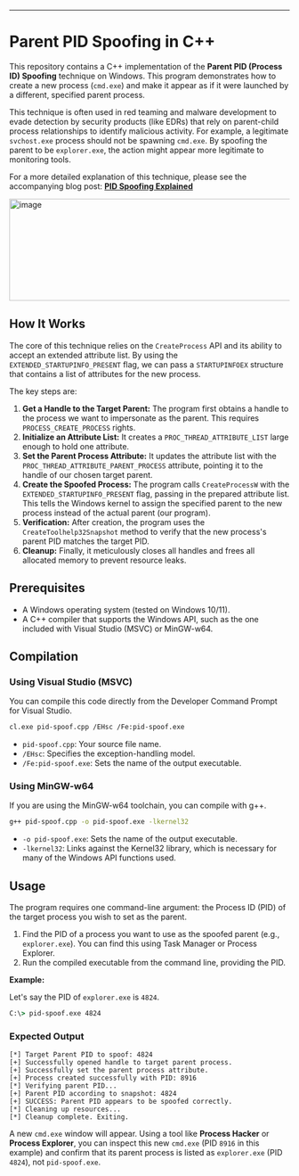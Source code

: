 
---

# Parent PID Spoofing in C++

This repository contains a C++ implementation of the **Parent PID (Process ID) Spoofing** technique on Windows. This program demonstrates how to create a new process (`cmd.exe`) and make it appear as if it were launched by a different, specified parent process.

This technique is often used in red teaming and malware development to evade detection by security products (like EDRs) that rely on parent-child process relationships to identify malicious activity. For example, a legitimate `svchost.exe` process should not be spawning `cmd.exe`. By spoofing the parent to be `explorer.exe`, the action might appear more legitimate to monitoring tools.

For a more detailed explanation of this technique, please see the accompanying blog post:
**[PID Spoofing Explained](https://portfolio-three-alpha-27.vercel.app/Blogs/pid-spoofing)**

<img width="900" height="183" alt="image" src="https://github.com/user-attachments/assets/8567f6de-4e00-4898-afd3-0bcd3cd360a9" />


## How It Works

The core of this technique relies on the `CreateProcess` API and its ability to accept an extended attribute list. By using the `EXTENDED_STARTUPINFO_PRESENT` flag, we can pass a `STARTUPINFOEX` structure that contains a list of attributes for the new process.

The key steps are:
1.  **Get a Handle to the Target Parent:** The program first obtains a handle to the process we want to impersonate as the parent. This requires `PROCESS_CREATE_PROCESS` rights.
2.  **Initialize an Attribute List:** It creates a `PROC_THREAD_ATTRIBUTE_LIST` large enough to hold one attribute.
3.  **Set the Parent Process Attribute:** It updates the attribute list with the `PROC_THREAD_ATTRIBUTE_PARENT_PROCESS` attribute, pointing it to the handle of our chosen target parent.
4.  **Create the Spoofed Process:** The program calls `CreateProcessW` with the `EXTENDED_STARTUPINFO_PRESENT` flag, passing in the prepared attribute list. This tells the Windows kernel to assign the specified parent to the new process instead of the actual parent (our program).
5.  **Verification:** After creation, the program uses the `CreateToolhelp32Snapshot` method to verify that the new process's parent PID matches the target PID.
6.  **Cleanup:** Finally, it meticulously closes all handles and frees all allocated memory to prevent resource leaks.

## Prerequisites

-   A Windows operating system (tested on Windows 10/11).
-   A C++ compiler that supports the Windows API, such as the one included with Visual Studio (MSVC) or MinGW-w64.

## Compilation

### Using Visual Studio (MSVC)

You can compile this code directly from the Developer Command Prompt for Visual Studio.

```bash
cl.exe pid-spoof.cpp /EHsc /Fe:pid-spoof.exe
```
*   `pid-spoof.cpp`: Your source file name.
*   `/EHsc`: Specifies the exception-handling model.
*   `/Fe:pid-spoof.exe`: Sets the name of the output executable.

### Using MinGW-w64

If you are using the MinGW-w64 toolchain, you can compile with g++.

```bash
g++ pid-spoof.cpp -o pid-spoof.exe -lkernel32
```
*   `-o pid-spoof.exe`: Sets the name of the output executable.
*   `-lkernel32`: Links against the Kernel32 library, which is necessary for many of the Windows API functions used.

## Usage

The program requires one command-line argument: the Process ID (PID) of the target process you wish to set as the parent.

1.  Find the PID of a process you want to use as the spoofed parent (e.g., `explorer.exe`). You can find this using Task Manager or Process Explorer.
2.  Run the compiled executable from the command line, providing the PID.

**Example:**

Let's say the PID of `explorer.exe` is `4824`.

```cmd
C:\> pid-spoof.exe 4824
```

### Expected Output

```
[*] Target Parent PID to spoof: 4824
[+] Successfully opened handle to target parent process.
[+] Successfully set the parent process attribute.
[+] Process created successfully with PID: 8916
[*] Verifying parent PID...
[+] Parent PID according to snapshot: 4824
[+] SUCCESS: Parent PID appears to be spoofed correctly.
[*] Cleaning up resources...
[*] Cleanup complete. Exiting.
```

A new `cmd.exe` window will appear. Using a tool like **Process Hacker** or **Process Explorer**, you can inspect this new `cmd.exe` (PID `8916` in this example) and confirm that its parent process is listed as `explorer.exe` (PID `4824`), not `pid-spoof.exe`.



